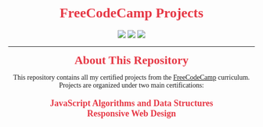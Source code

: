 <h1 align="center" style="font-weight:700; color:#E63946; font-family: Georgia, serif;">
  FreeCodeCamp Projects
</h1>

<p align="center">
  <img src="https://img.shields.io/badge/HTML-%23E34F26.svg?&style=for-the-badge&logo=html5&logoColor=white"/>
  <img src="https://img.shields.io/badge/CSS-%231572B6.svg?&style=for-the-badge&logo=css3&logoColor=white"/>
  <img src="https://img.shields.io/badge/JavaScript-%23F7DF1E.svg?&style=for-the-badge&logo=javascript&logoColor=black"/>
</p>

---

<p align="center">
  <span style="color:#E63946; font-weight:700; font-size:24px; font-family: Georgia, serif;">
    About This Repository
  </span>
</p>

<p align="center" style="max-width: 700px; font-family: Georgia, serif;">
  This repository contains all my certified projects from the <a href="https://www.freecodecamp.org/" target="_blank" rel="noopener noreferrer">FreeCodeCamp</a> curriculum.<br>
  Projects are organized under two main certifications:
</p>

<ul align="center" style="list-style:none; padding-left:0; font-family: Georgia, serif; font-weight:700; color:#E63946; font-size:18px;">
  <li>JavaScript Algorithms and Data Structures</li>
  <li>Responsive Web Design</li>
</ul>
